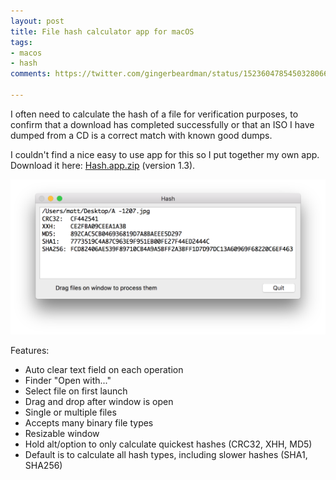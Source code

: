```yaml
---
layout: post
title: File hash calculator app for macOS
tags:
- macos
- hash
comments: https://twitter.com/gingerbeardman/status/1523604785450328066

---
```


I often need to calculate the hash of a file for verification purposes, to confirm that a download has completed successfully or that an ISO I have dumped from a CD is a correct match with known good dumps.

I couldn't find a nice easy to use app for this so I put together my own app. Download it here: [Hash.app.zip](https://github.com/sunjw/fhash/files/2302036/Hash.app.zip) (version 1.3).

![PNG](/images/posts/hash-app.png)

Features:
- Auto clear text field on each operation
- Finder "Open with..."
- Select file on first launch
- Drag and drop after window is open
- Single or multiple files
- Accepts many binary file types
- Resizable window
- Hold alt/option to only calculate quickest hashes (CRC32, XHH, MD5)
- Default is to calculate all hash types, including slower hashes (SHA1, SHA256)
